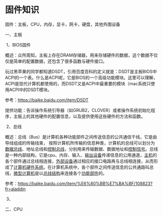 # 				固件知识

固件：主板，CPU，内存，显卡，网卡，硬盘，其他外围设备

一、主板 	

​	1、BIOS固件

​	概述：众所周知，主板上存在DRAM存储器，用来存储硬件的数据，这个数据不仅仅是简单的配置数据，还包含了很多函数与硬件接口。

​	玩过黑苹果的同学都知道DSDT，引用百度百科的定义就是：DSDT是主板BIOS中ACPI的一个表。什么是ACPI呢，它是BIOS的一个高级功能模块。这里可以理解，ACPI是现代计算机都使用的，而DSDT又是ACPI中最重要的模块（mac系统只使用ACPI中的DSDT模块。

参考：https://baike.baidu.com/item/DSDT

​	提供功能：告诉操作系统引导器（如GRUB2，CLOVER）或者操作系统初始化程序，主板上的其他硬件的配置信息，以及提供使用这些硬件的方法和函数。

​	2、总线

​	概述：总线（Bus）是计算机各种功能部件之间传送信息的公共通信干线，它是由导线组成的传输线束， 按照计算机所传输的信息种类，计算机的总线可以划分为[数据总线](https://baike.baidu.com/item/%E6%95%B0%E6%8D%AE%E6%80%BB%E7%BA%BF/272650)、地址总线和[控制总线](https://baike.baidu.com/item/%E6%8E%A7%E5%88%B6%E6%80%BB%E7%BA%BF/272568)，分别用来传输数据、数据地址和[控制信号](https://baike.baidu.com/item/%E6%8E%A7%E5%88%B6%E4%BF%A1%E5%8F%B7/10329713)。总线是一种内部结构，它是cpu、内存、输入、[输出设备](https://baike.baidu.com/item/%E8%BE%93%E5%87%BA%E8%AE%BE%E5%A4%87/10823333)传递信息的公用通道，[主机](https://baike.baidu.com/item/%E4%B8%BB%E6%9C%BA/455151)的各个部件通过总线相连接，[外部设备](https://baike.baidu.com/item/%E5%A4%96%E9%83%A8%E8%AE%BE%E5%A4%87)通过相应的接口电路再与总线相连接，从而形成了[计算机硬件系统](https://baike.baidu.com/item/%E8%AE%A1%E7%AE%97%E6%9C%BA%E7%A1%AC%E4%BB%B6%E7%B3%BB%E7%BB%9F/8092895)。在计算机系统中，各个部件之间传送信息的公共通路叫总线，[微型计算机](https://baike.baidu.com/item/%E5%BE%AE%E5%9E%8B%E8%AE%A1%E7%AE%97%E6%9C%BA/9287)是以[总线结构](https://baike.baidu.com/item/%E6%80%BB%E7%BA%BF%E7%BB%93%E6%9E%84/10183496)来连接各个[功能部件](https://baike.baidu.com/item/%E5%8A%9F%E8%83%BD%E9%83%A8%E4%BB%B6/8514356)的。

参考：https://baike.baidu.com/item/%E6%80%BB%E7%BA%BF/108823?fr=aladdin

​	3、



二、CPU

​	

​	 

​		

​	



​	 



